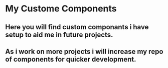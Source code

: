 # My Custome Components

## Here you will find custom componants i have setup to aid me in future projects. 

## As i work on more projects i will increase my repo of components for quicker development. 